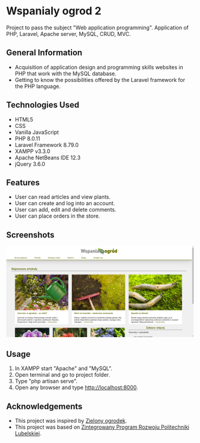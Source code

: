 # Wspanialy ogrod 2
Project to pass the subject "Web application programming". Application of PHP, Laravel, Apache server, MySQL, CRUD, MVC.


## General Information
- Acquisition of application design and programming skills
websites in PHP that work with the MySQL database.
- Getting to know the possibilities offered by the Laravel framework for the PHP language.


## Technologies Used
- HTML5
- CSS
- Vanilla JavaScript
- PHP 8.0.11
- Laravel Framework 8.79.0
- XAMPP v3.3.0
- Apache NetBeans IDE 12.3
- jQuery 3.6.0


## Features
- User can read articles and view plants. 
- User can create and log into an account.
- User can add, edit and delete comments.
- User can place orders in the store.


## Screenshots
![Example screenshot](./img/screenshot.png)


## Usage
1. In XAMPP start "Apache" and "MySQL".
2. Open terminal and go to project folder.
3. Type "php artisan serve".
4. Open any browser and type [http://localhost:8000](http://localhost:8000).


## Acknowledgements
- This project was inspired by [Zielony ogrodek](https://zielonyogrodek.pl).
- This project was based on [Zintegrowany Program Rozwoju Politechniki Lubelskiej](https://weii.pollub.pl/projekty-weii/projekt-zintegrowany-program-rozwoju-politechniki-lubelskiej-czesc-druga).
